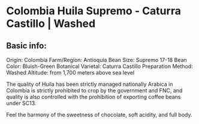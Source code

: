 # Colombia Huila Supremo - Caturra Castillo | Washed

## Basic info:

Origin: Colombia
Farm/Region: Antioquia
Bean Size: Supremo 17-18
Bean Color: Bluish-Green
Botanical Varietal: Caturra Castillo
Preparation Method: Washed
Altitude: from 1,700 meters above sea level

The quality of Huila has been strictly managed nationally Arabica in Colombia is strictly prohibited to crop by the government and FNC, and quality is also controlled with the prohibition of exporting coffee beans under SC13.

Feel the harmony of the sweetness of chocolate, soft acidity, and full body.
